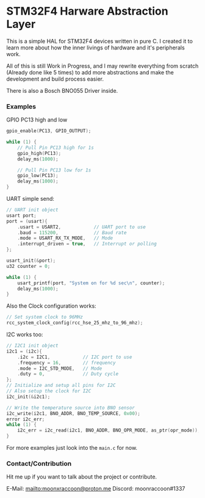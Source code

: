 # STM32F4 Harware Abstraction Layer

This is a simple HAL for STM32F4 devices written in pure C.
I created it to learn more about how the inner livings of hardware and it's peripherals work.

All of this is still Work in Progress, and I may rewrite everything from scratch (Already done like 5 times) to 
add more abstractions and make the development and build process easier.

There is also a Bosch BNO055 Driver inside.

### Examples

GPIO PC13 high and low

```c
gpio_enable(PC13, GPIO_OUTPUT);

while (1) {
    // Pull Pin PC13 high for 1s
    gpio_high(PC13);
    delay_ms(1000);

    // Pull Pin PC13 low for 1s
    gpio_low(PC13);
    delay_ms(1000);
}
```

UART simple send:
```c
// UART init object
usart port;
port = (usart){
    .usart = USART2,            // UART port to use
    .baud = 115200,             // Baud rate
    .mode = USART_RX_TX_MODE,   // Mode 
    .interrupt_driven = true,   // Interrupt or polling
};

usart_init(&port);   
u32 counter = 0;

while (1) {
    usart_printf(port, "System on for %d sec\n", counter);
    delay_ms(1000);
}
```

Also the Clock configuration works:
```c
// Set system clock to 96MHz
rcc_system_clock_config(rcc_hse_25_mhz_to_96_mhz);   
```

I2C works too:
```c
// I2C1 init object
i2c1 = (i2c){
    .i2c = I2C1,            // I2C port to use
    .frequency = 16,        // frequency 
    .mode = I2C_STD_MODE,   // Mode
    .duty = 0,              // Duty cycle
};
// Initialize and setup all pins for I2C
// Also setup the clock for I2C
i2c_init(&i2c1);

// Write the temperature source into BNO sensor
i2c_write(i2c1, BNO_ADDR, BNO_TEMP_SOURCE, 0x00);
error i2c_err;
while (1) {
    i2c_err = i2c_read(i2c1, BNO_ADDR, BNO_OPR_MODE, as_ptr(opr_mode));
}
```

For more examples just look into the `main.c` for now.


### Contact/Contribution

Hit me up if you want to talk about the project or contribute.

E-Mail: [mailto:moonxraccoon@proton.me](moonxraccoon@proton.me)
Discord: moonraccoon#1337

